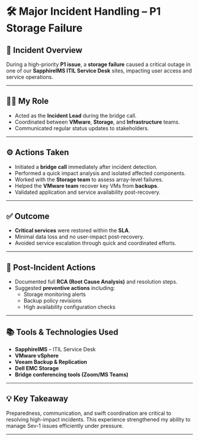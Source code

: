 # 🛠️ Major Incident Handling – P1 Storage Failure

## 📌 Incident Overview
During a high-priority **P1 issue**, a **storage failure** caused a critical outage in one of our **SapphireIMS ITIL Service Desk** sites, impacting user access and service operations.

---

## 👨‍💻 My Role
- Acted as the **Incident Lead** during the bridge call.
- Coordinated between **VMware**, **Storage**, and **Infrastructure** teams.
- Communicated regular status updates to stakeholders.

---

## ⚙️ Actions Taken
- Initiated a **bridge call** immediately after incident detection.
- Performed a quick impact analysis and isolated affected components.
- Worked with the **Storage team** to assess array-level failures.
- Helped the **VMware team** recover key VMs from **backups**.
- Validated application and service availability post-recovery.

---

## ✅ Outcome
- **Critical services** were restored within the **SLA**.
- Minimal data loss and no user-impact post-recovery.
- Avoided service escalation through quick and coordinated efforts.

---

## 📄 Post-Incident Actions
- Documented full **RCA (Root Cause Analysis)** and resolution steps.
- Suggested **preventive actions** including:
  - Storage monitoring alerts
  - Backup policy revisions
  - High availability configuration checks

---

## 📚 Tools & Technologies Used
- **SapphireIMS** – ITIL Service Desk
- **VMware vSphere**
- **Veeam Backup & Replication**
- **Dell EMC Storage**
- **Bridge conferencing tools (Zoom/MS Teams)**

---

## 💡 Key Takeaway
Preparedness, communication, and swift coordination are critical to resolving high-impact incidents. This experience strengthened my ability to manage Sev-1 issues efficiently under pressure.

---

